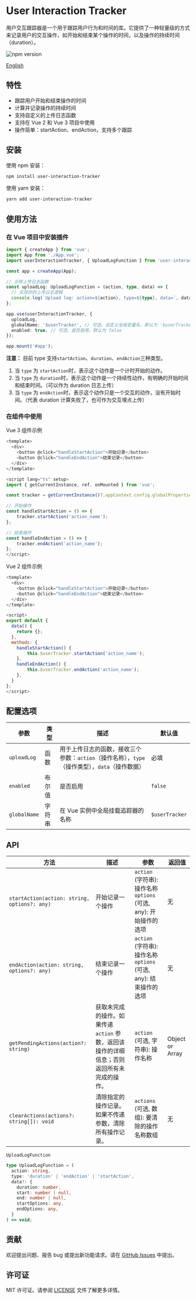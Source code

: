 # User Interaction Tracker

用户交互跟踪器是一个用于跟踪用户行为和时间的库。它提供了一种轻量级的方式来记录用户的交互操作，如开始和结束某个操作的时间，以及操作的持续时间（duration）。

![npm version](https://img.shields.io/npm/v/user-interaction-tracker)

[English](https://github.com/SailingCoder/user-interaction-tracker/blob/main/doc/README_EN.md)


## 特性

*   跟踪用户开始和结束操作的时间
*   计算并记录操作的持续时间
*   支持自定义的上传日志函数
*   支持在 Vue 2 和 Vue 3 项目中使用
*   操作简单：startAction、endAction，支持多个跟踪

## 安装

使用 npm 安装：

```bash
npm install user-interaction-tracker
```

使用 yarn 安装：

```bash
yarn add user-interaction-tracker
```

## 使用方法

### 在 Vue 项目中安装插件

```typescript
import { createApp } from 'vue';
import App from './App.vue';
import userInteractionTracker, { UploadLogFunction } from 'user-interaction-tracker';

const app = createApp(App);

// 示例上传日志函数
const uploadLog: UploadLogFunction = (action, type, data) => {
  // 实现你的上传日志逻辑
  console.log(`Upload log: action=${action}, type=${type}, data=`, data);
};

app.use(userInteractionTracker, {
  uploadLog,
  globalName: '$userTracker', // 可选，自定义全局变量名，默认为 '$userTracker'
  enabled: true, // 可选，是否启用，默认为 false
});

app.mount('#app');
```

**注意：** 目前 type 支持`startAction`、`duration`、`endAction`三种类型。

1. 当 `type` 为 `startAction`时，表示这个动作是一个计时开始的动作。
2. 当 `type` 为 `duration`时，表示这个动作是一个持续性动作，有明确的开始时间和结束时间。（可以作为 duration 日志上传）
3. 当 `type` 为 `endAction`时，表示这个动作只是一个交互的动作，没有开始时间。（代表 duration 计算失败了，也可作为交互埋点上传）

### 在组件中使用

Vue 3 组件示例

```js
<template>
  <div>
    <button @click="handleStartAction">开始记录</button>
    <button @click="handleEndAction">结束记录</button>
  </div>
</template>

<script lang="ts" setup>
import { getCurrentInstance, ref, onMounted } from 'vue';

const tracker = getCurrentInstance()?.appContext.config.globalProperties.$userTracker;

// 开始操作
const handleStartAction = () => {
    tracker.startAction('action_name');
};

// 结束操作
const handleEndAction = () => {
    tracker.endAction('action_name');
};
</script>
```
Vue 2 组件示例

```js
<template>
  <div>
    <button @click="handleStartAction">开始记录</button>
    <button @click="handleEndAction">结束记录</button>
  </div>
</template>

<script>
export default {
  data() {
    return {};
  },
  methods: {
    handleStartAction() {
        this.$userTracker.startAction('action_name');
    },
    handleEndAction() {
        this.$userTracker.endAction('action_name');
    },
  }
};
</script>
```

## 配置选项

| 参数           | 类型  | 描述         | 默认值            |
| ------------ | --- | ------------- | -------------- |
| `uploadLog`  | 函数  | 用于上传日志的函数，接收三个参数：`action`（操作名称），`type`（操作类型），`data`（操作数据） | 必填             |
| `enabled`    | 布尔值 | 是否启用         | `false`        |
| `globalName` | 字符串 | 在 Vue 实例中全局挂载追踪器的名称  | `$userTracker` |

## API

| 方法    | 描述     | 参数       | 返回值         |
| ------ | -------- | -------- | --------- |
| `startAction(action: string, options?: any)`  | 开始记录一个操作  | `action` (字符串): 操作名称<br>`options` (可选, any): 开始操作的选项 | 无|
| `endAction(action: string, options?: any) `    | 结束记录一个操作 | `action` (字符串): 操作名称<br>`options` (可选, any): 结束操作的选项 | 无  |
| `getPendingActions(action?: string) ` | 获取未完成的操作。如果传递 `action` 参数，返回该操作的详细信息；否则返回所有未完成的操作。 | `action` (可选, 字符串): 操作名称  | Object or Array |
| `clearActions(actions?: string[]): void`  | 清除指定的操作记录。如果不传递参数，清除所有操作记录。  | `actions` (可选, 数组): 要清除的操作名称数组  | 无                      |


`UploadLogFunction`

```typescript
type UploadLogFunction = (
  action: string,
  type: 'duration' | 'endAction' | 'startAction',
  data?: {
    duration: number,
    start: number | null,
    end: number | null,
    startOptions: any,
    endOptions: any,
  }
) => void;
```

## 贡献

欢迎提出问题、报告 bug 或提出新功能请求。请在 [GitHub Issues](https://github.com/SailingCoder/user-interaction-tracker/issues) 中提出。


## 许可证

MIT 许可证。请参阅 [LICENSE](https://github.com/SailingCoder/user-interaction-tracker/blob/main/LICENSE) 文件了解更多详情。
